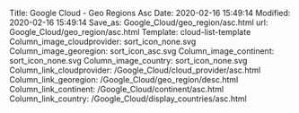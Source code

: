 Title: Google Cloud - Geo Regions Asc
Date: 2020-02-16 15:49:14
Modified: 2020-02-16 15:49:14
Save_as: Google_Cloud/geo_region/asc.html
url: Google_Cloud/geo_region/asc.html
Template: cloud-list-template
Column_image_cloudprovider: sort_icon_none.svg
Column_image_georegion: sort_icon_asc.svg
Column_image_continent: sort_icon_none.svg
Column_image_country: sort_icon_none.svg
Column_link_cloudprovider: /Google_Cloud/cloud_provider/asc.html
Column_link_georegion: /Google_Cloud/geo_region/desc.html
Column_link_continent: /Google_Cloud/continent/asc.html
Column_link_country: /Google_Cloud/display_countries/asc.html
